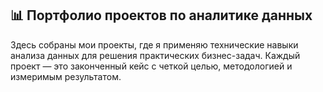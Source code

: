 ## 📊 Портфолио проектов по аналитике данных

Здесь собраны мои проекты, где я применяю технические навыки анализа данных для решения практических бизнес-задач. 
Каждый проект — это законченный кейс с четкой целью, методологией и измеримым результатом.
